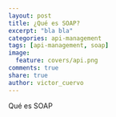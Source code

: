 ```yaml
---
layout: post
title: ¿Qué es SOAP?
excerpt: "bla bla"
categories: api-management
tags: [api-management, soap]
image:
  feature: covers/api.png
comments: true
share: true
author: victor_cuervo
---
```


Qué es SOAP
